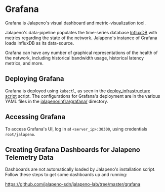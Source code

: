 # Grafana

Grafana is Jalapeno's visual dashboard and metric-visualization tool.

Jalapeno's data-pipeline populates the time-series database [InfluxDB](../influxdb) with metrics regarding the state of the network. 
Jalapeno's instance of Grafana loads InfluxDB as its data-source. 

Grafana can have any number of graphical representations of the health of the network, including historical bandwidth usage, historical latency metrics, and more. 

## Deploying Grafana
Grafana is deployed using `kubectl`, as seen in the [deploy_infrastructure script](../deploy_infrastructure.sh) script. The configurations for Grafana's deployment are in the various YAML files in the [jalapeno/infra/grafana/](.) directory.  

## Accessing Grafana
To access Grafana's UI, log in at `<server_ip>:30300`, using credentials `root/jalapeno`.

## Creating Grafana Dashboards for Jalapeno Telemetry Data

Dashboards are not automatically loaded by Jalapeno's installation script. Follow these steps to get some dashboards up and running:

https://github.com/jalapeno-sdn/jalapeno-lab/tree/master/grafana


